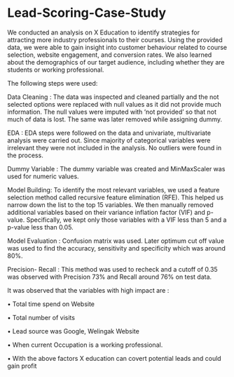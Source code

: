 # Lead-Scoring-Case-Study

We conducted an analysis on X Education to identify strategies for attracting 
more industry professionals to their courses. Using the provided data, we were 
able to gain insight into customer behaviour related to course selection, website 
engagement, and conversion rates. We also learned about the demographics of 
our target audience, including whether they are students or working 
professional.


The following steps were used:

Data Cleaning :
The data was inspected and cleaned partially and the not selected options were 
replaced with null values as it did not provide much information. The null 
values were imputed with ‘not provided’ so that not much of data is lost. The 
same was later removed while assigning dummy.

EDA :
EDA steps were followed on the data and univariate, multivariate analysis were 
carried out. Since majority of categorical variables were irrelevant they were not 
included in the analysis. No outliers were found in the process.

Dummy Variable :
The dummy variable was created and MinMaxScaler was used for numeric 
values.

Model Building:
To identify the most relevant variables, we used a feature selection method 
called recursive feature elimination (RFE). This helped us narrow down the list 
to the top 15 variables. We then manually removed additional variables based 
on their variance inflation factor (VIF) and p-value. Specifically, we kept only 
those variables with a VIF less than 5 and a p-value less than 0.05.

Model Evaluation :
Confusion matrix was used. Later optimum cut off value was used to find the 
accuracy, sensitivity and specificity which was around 80%.

Precision- Recall :
This method was used to recheck and a cutoff of 0.35 was observed with 
Precision 73% and Recall around 76% on test data.

It was observed that the variables with high impact are :

• Total time spend on Website

• Total number of visits

• Lead source was Google, Welingak Website

• When current Occupation is a working professional.

• With the above factors X education can covert potential leads and could 
gain profit
